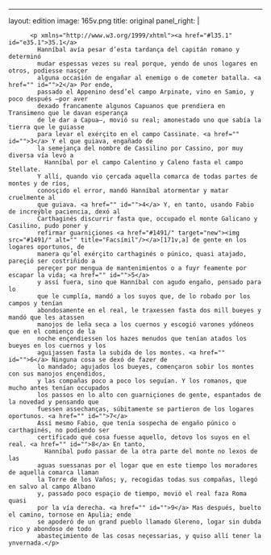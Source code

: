 <?xml version="1.0" encoding="UTF-8"?>
---
layout: edition
image: 165v.png 
title: original 
panel_right: |  
            
          <p xmlns="http://www.w3.org/1999/xhtml"><a href="#l35.1" id="e35.1">35.1</a>
            Hanníbal avía pesar d’esta tardança del capitán romano y determinó
            mudar espessas vezes su real porque, yendo de unos logares en otros, podiesse nasçer
            alguna occasión de engañar al enemigo o de cometer batalla. <a href="" id="">2</a> Por ende,
            passado el Appenino desd’el campo Arpinate, vino en Samio, y poco después –por aver
            dexado francamente algunos Capuanos que prendiera en Transimeno que le davan esperança
            de le dar a Capua–, movió su real; amonestado uno que sabía la tierra que le guiasse
            para levar el exérçito en el campo Cassinate. <a href="" id="">3</a> Y el que guiava, engañado de
            la semejança del nombre de Cassilino por Cassino, por muy diversa vía levó a
              Hanníbal por el campo Calentino y Caleno fasta el campo Stellate.
            Y allí, quando vio çercada aquella comarca de todas partes de montes y de ríos,
            conosçido el error, mandó Hanníbal atormentar y matar cruelmente al
            que guiava. <a href="" id="">4</a> Y, en tanto, usando Fabio de increýble paciencia, dexó al
            Carthaginés discurrir fasta que, occupado el monte Galicano y Casilino, pudo poner y
            refirmar guarniçiones <a href="#1491/" target="new"><img src="#1491/" alt="" title="Facsímil"/></a>[171v,a] de gente en los logares oportunos, de
            manera qu’el exérçito carthaginés o púnico, quasi atajado, pareçió ser costriñido a
            pereçer por mengua de mantenimientos o a fuyr feamente por escapar la vida; <a href="" id="">5</a>
            y assí fuera, sino que Hanníbal con agudo engaño, pensado para lo
            que le cumplía, mandó a los suyos que, de lo robado por los campos y tenían
            abondosamente en el real, le traxessen fasta dos mill bueyes y mandó que les atassen
            manojos de leña seca a los cuernos y escogió varones ydóneos que en el comienço de la
            noche ençendiessen los hazes menudos que tenían atados los bueyes en los cuernos y los
            aguijassen fasta la subida de los montes. <a href="" id="">6</a> Ninguna cosa se dexó de fazer de
            lo mandado; agujados los bueyes, començaron sobir los montes con sus manojos ençendidos,
            y las compañas poco a poco los seguían. Y los romanos, que mucho antes tenían occupados
            los passos en lo alto con guarniçiones de gente, espantados de la novedad y pensando que
            fuessen assechanças, súbitamente se partieron de los logares oportunos. <a href="" id="">7</a>
            Assí mesmo Fabio, que tenía sospecha de engaño púnico o carthaginés, no podiendo ser
            certificado qué cosa fuesse aquello, detovo los suyos en el real. <a href="" id="">8</a> En tanto,
              Hanníbal pudo passar de la otra parte del monte no lexos de las
            aguas suessanas por el logar que en este tiempo los moradores de aquella comarca llaman
            la Torre de los Vaños; y, recogidas todas sus compañas, llegó en salvo al campo Albano
            y, passado poco espaçio de tiempo, movió el real faza Roma quasi
            por la vía derecha. <a href="" id="">9</a> Mas después, buelto el camino, tornose en Apulia; ende
            se apoderó de un grand pueblo llamado Glereno, logar sin dubda rico y abondoso de todo
            abasteçimiento de las cosas neçessarias, y quiso allí tener la ynvernada.</p>
        